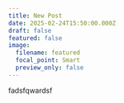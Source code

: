 ```yaml
---
title: New Post
date: 2025-02-24T15:50:00.000Z
draft: false
featured: false
image:
  filename: featured
  focal_point: Smart
  preview_only: false
---
```

fadsfqwardsf
